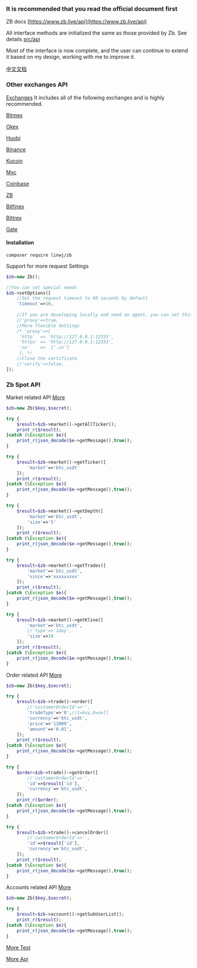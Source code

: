 ### It is recommended that you read the official document first

ZB docs [https://www.zb.live/api](https://www.zb.live/api)

All interface methods are initialized the same as those provided by Zb. See details [src/api](https://github.com/zhouaini528/zb-php/tree/master/src/Api)

Most of the interface is now complete, and the user can continue to extend it based on my design, working with me to improve it.

[中文文档](https://github.com/zhouaini528/zb-php/blob/master/README_CN.md)

### Other exchanges API

[Exchanges](https://github.com/zhouaini528/exchanges-php) It includes all of the following exchanges and is highly recommended.

[Bitmex](https://github.com/zhouaini528/bitmex-php)

[Okex](https://github.com/zhouaini528/okex-php)

[Huobi](https://github.com/zhouaini528/huobi-php)

[Binance](https://github.com/zhouaini528/binance-php)

[Kucoin](https://github.com/zhouaini528/kucoin-php)

[Mxc](https://github.com/zhouaini528/Mxc-php)

[Coinbase](https://github.com/zhouaini528/coinbase-php)

[ZB](https://github.com/zhouaini528/zb-php)

[Bitfinex](https://github.com/zhouaini528/bitfinex-php)

[Bittrex](https://github.com/zhouaini528/bittrex-php)

[Gate](https://github.com/zhouaini528/gate-php)

#### Installation
```
composer require linwj/zb
```

Support for more request Settings
```php
$zb=new Zb();

//You can set special needs
$zb->setOptions([
    //Set the request timeout to 60 seconds by default
    'timeout'=>10,
    
    //If you are developing locally and need an agent, you can set this
    //'proxy'=>true,
    //More flexible Settings
    /* 'proxy'=>[
     'http'  => 'http://127.0.0.1:12333',
     'https' => 'http://127.0.0.1:12333',
     'no'    =>  ['.cn']
     ], */
    //Close the certificate
    //'verify'=>false,
]);
```

### Zb Spot API

Market related API [More](https://github.com/zhouaini528/zb-php/blob/master/tests/market.php)
```php
$zb=new Zb($key,$secret);

try {
    $result=$zb->market()->getAllTicker();
    print_r($result);
}catch (\Exception $e){
    print_r(json_decode($e->getMessage(),true));
}

try {
    $result=$zb->market()->getTicker([
        'market'=>'btc_usdt'
    ]);
    print_r($result);
}catch (\Exception $e){
    print_r(json_decode($e->getMessage(),true));
}

try {
    $result=$zb->market()->getDepth([
        'market'=>'btc_usdt',
        'size'=>'5'
    ]);
    print_r($result);
}catch (\Exception $e){
    print_r(json_decode($e->getMessage(),true));
}

try {
    $result=$zb->market()->getTrades([
        'market'=>'btc_usdt',
        'since'=>'xxxxxxxxx'
    ]);
    print_r($result);
}catch (\Exception $e){
    print_r(json_decode($e->getMessage(),true));
}

try {
    $result=$zb->market()->getKline([
        'market'=>'btc_usdt',
        //'type'=>'1day',
        'size'=>10
    ]);
    print_r($result);
}catch (\Exception $e){
    print_r(json_decode($e->getMessage(),true));
}

```

Order related API [More](https://github.com/zhouaini528/zb-php/blob/master/tests/trade.php)
```php
$zb=new Zb($key,$secret);

try {
    $result=$zb->trade()->order([
        //'customerOrderId'=>'',
        'tradeType'=>'0',//1=buy,0=sell
        'currency'=>'btc_usdt',
        'price'=>'11000',
        'amount'=>'0.01',
    ]);
    print_r($result);
}catch (\Exception $e){
    print_r(json_decode($e->getMessage(),true));
}

try {
    $order=$zb->trade()->getOrder([
        //'customerOrderId'=>'',
        'id'=>$result['id'],
        'currency'=>'btc_usdt',
    ]);
    print_r($order);
}catch (\Exception $e){
    print_r(json_decode($e->getMessage(),true));
}

try {
    $result=$zb->trade()->cancelOrder([
        //'customerOrderId'=>'',
        'id'=>$result['id'],
        'currency'=>'btc_usdt',
    ]);
    print_r($result);
}catch (\Exception $e){
    print_r(json_decode($e->getMessage(),true));
}
```

Accounts related API [More](https://github.com/zhouaini528/zb-php/blob/master/tests/account.php)
```php
$zb=new Zb($key,$secret);

try {
    $result=$zb->account()->getSubUserList();
    print_r($result);
}catch (\Exception $e){
    print_r(json_decode($e->getMessage(),true));
}

```

[More Test](https://github.com/zhouaini528/zb-php/tree/master/tests)

[More Api](https://github.com/zhouaini528/zb-php/tree/master/src/Api)